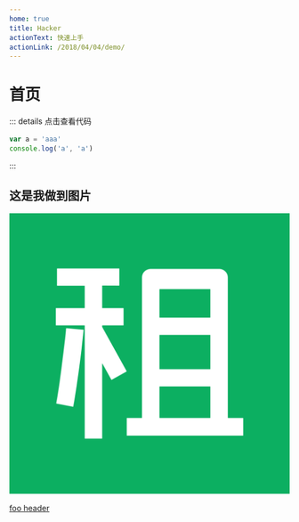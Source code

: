 ```yaml
---
home: true
title: Hacker
actionText: 快速上手
actionLink: /2018/04/04/demo/
---
```


# 首页

::: details 点击查看代码
```js {2}
var a = 'aaa'
console.log('a', 'a')
```
:::

<script>
  export default {
    mounted() {
      const keys = []
      for(const key in this) {
        keys.push(key)
      }
      console.log(keys)
    }
  }
</script>

## 这是我做到图片 <Badge text="默认主题"/> <Badge type="warn" text="默认主题"/> <Badge text="默认主题"/>

![这是图片](./.vuepress/public/WechatIMG214.png)

[foo header](./second/#this)


